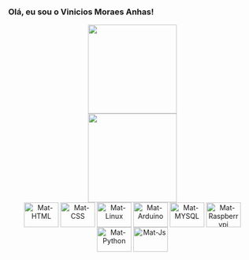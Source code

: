 ### Olá, eu sou o Vinicios Moraes Anhas!

<div align="center">
  
  <img height="180em" src="https://github-readme-stats.vercel.app/api?username=viniciosAnhas&show_icons=true&theme=dracula&include_all_commits=true&count_private=true"/>
  
</div>

<div align="center">
  
  <img height="180em" src="https://github-readme-stats.vercel.app/api/top-langs/?username=viniciosAnhas&layout=compact&langs_count=7&theme=dracula"/>
  
</div>

<div align="center">
  
  <img align = "center" alt = "Mat-HTML" height = "50" width = "70" src = https://cdn.jsdelivr.net/gh/devicons/devicon/icons/html5/html5-original.svg>
  <img align = "center" alt = "Mat-CSS" height = "50" width = "70" src = https://cdn.jsdelivr.net/gh/devicons/devicon/icons/css3/css3-original.svg>
  <img align = "center" alt = "Mat-Linux" height = "50" width = "70" src= https://cdn.jsdelivr.net/gh/devicons/devicon/icons/linux/linux-original.svg />
  <img align = "center" alt = "Mat-Arduino" height = "50" width = "70" src= https://cdn.jsdelivr.net/gh/devicons/devicon/icons/arduino/arduino-original.svg />
  <img align = "center" alt = "Mat-MYSQL" height = "50" width = "70" src= https://cdn.jsdelivr.net/gh/devicons/devicon/icons/mysql/mysql-original.svg />
  <img align = "center" alt = "Mat-Raspberrypi" height = "50" width = "70" src= https://cdn.jsdelivr.net/gh/devicons/devicon/icons/raspberrypi/raspberrypi-original.svg />
  <img align = "center" alt = "Mat-Python" height = "50" width = "70" src= https://cdn.jsdelivr.net/gh/devicons/devicon/icons/python/python-original.svg />
  <img align = "center" alt = "Mat-Js" height = "50" width = "70" src= https://cdn.jsdelivr.net/gh/devicons/devicon/icons/javascript/javascript-original.svg />
  
</div>
